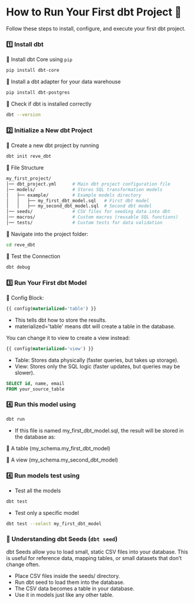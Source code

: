 # How to Run Your First dbt Project 🚀
Follow these steps to install, configure, and execute your first dbt project.

### 1️⃣ Install dbt
🔹 Install dbt Core using `pip`

```bash
pip install dbt-core
```

🔹 Install a dbt adapter for your data warehouse

```bash
pip install dbt-postgres
```

🔹 Check if dbt is installed correctly

```bash
dbt --version
```

### 2️⃣ Initialize a New dbt Project

🔹 Create a new dbt project by running

```bash
dbt init reve_dbt
```
🔹 File Structure

```bash
my_first_project/
│── dbt_project.yml      # Main dbt project configuration file
│── models/              # Stores SQL transformation models
│   ├── example/         # Example models directory
│   │   ├── my_first_dbt_model.sql   # First dbt model
│   │   ├── my_second_dbt_model.sql  # Second dbt model
│── seeds/               # CSV files for seeding data into dbt
│── macros/              # Custom macros (reusable SQL functions)
│── tests/               # Custom tests for data validation
```

🔹 Navigate into the project folder:

```bash
cd reve_dbt
```

🔹 Test the Connection

```bash
dbt debug
```

### 3️⃣ Run Your First dbt Model

🔹 Config Block:
```sql
{{ config(materialized='table') }}
```
- This tells dbt how to store the results.
- materialized='table' means dbt will create a table in the database.

You can change it to view to create a view instead:

```sql
{{ config(materialized='view') }}
```

- Table: Stores data physically (faster queries, but takes up storage).
- View: Stores only the SQL logic (faster updates, but queries may be slower).

```sql
SELECT id, name, email
FROM your_source_table
```

### 4️⃣ Run this model using

```bash
dbt run
```

- If this file is named my_first_dbt_model.sql, the result will be stored in the database as:

🔹 A table (my_schema.my_first_dbt_model)

🔹 A view (my_schema.my_second_dbt_model)

### 4️⃣ Run models test using 

- Test all the models
```bash
dbt test
```
- Test only a specific model

```bash
dbt test --select my_first_dbt_model
```

### 🌱 Understanding dbt Seeds (`dbt seed`)
dbt Seeds allow you to load small, static CSV files into your database. This is useful for reference data, mapping tables, or small datasets that don’t change often.

- Place CSV files inside the seeds/ directory.
- Run dbt seed to load them into the database.
- The CSV data becomes a table in your database.
- Use it in models just like any other table.


